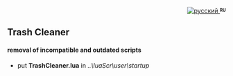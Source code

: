<p align="right">
 <a title="русский" href="../../../../tree/master/addons/TrashCleaner"><img src="../../../../../simpleTV-images/blob/master/ru.png?raw=true" alt="русский" /> </a><strong ><sup><sub>RU</sub></sup></strong>
</p>

## Trash Cleaner
#### removal of incompatible and outdated scripts

- put **TrashCleaner.lua** in _..\luaScr\user\startup_
